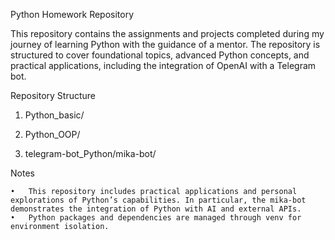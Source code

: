 Python Homework Repository

This repository contains the assignments and projects completed during my journey of learning Python with the guidance of a mentor. The repository is structured to cover foundational topics, advanced Python concepts, and practical applications, including the integration of OpenAI with a Telegram bot.

Repository Structure

1. Python_basic/

2. Python_OOP/

3. telegram-bot_Python/mika-bot/

Notes

	•	This repository includes practical applications and personal explorations of Python’s capabilities. In particular, the mika-bot demonstrates the integration of Python with AI and external APIs.
	•	Python packages and dependencies are managed through venv for environment isolation.
